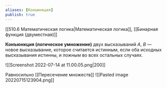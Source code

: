 ```yaml
---
aliases: [Конъюнкция]
publish: true
---
```


[[510.6 Математическая логика|Математическая логика]], [[Бинарная функция (двуместная)]]

**Конъюнкция (логическое умножение)** двух высказываний $A$, $B$ — новое высказывание, которое считается истинным, если оба исходных высказывания истинны, и ложным во всех остальных случаях.


![[Screenshot 2022-07-14 at 11.00.05.png|200]]

Равносильно [[Пересечение множеств]]
![[Pasted image 20220715123904.png]]